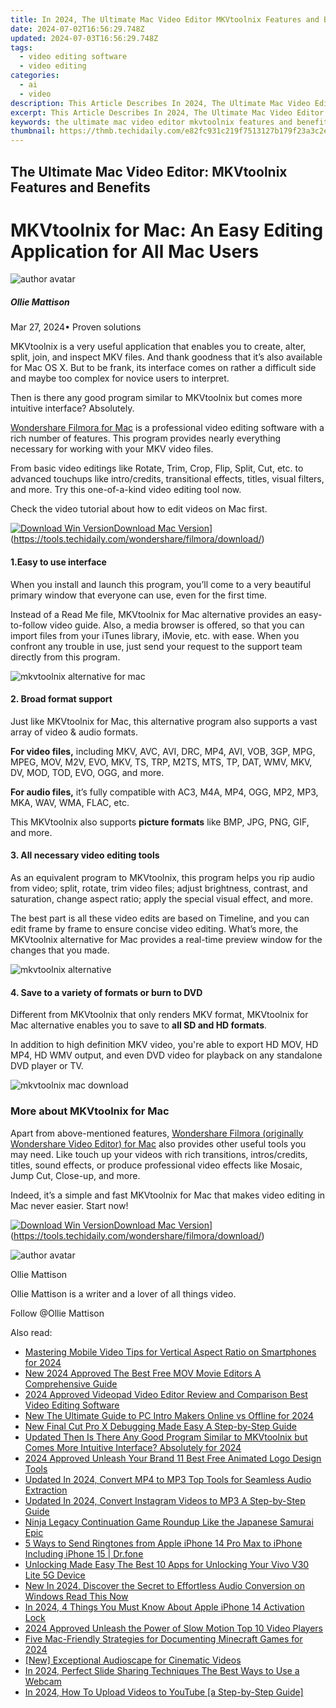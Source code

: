 ```yaml
---
title: In 2024, The Ultimate Mac Video Editor MKVtoolnix Features and Benefits
date: 2024-07-02T16:56:29.748Z
updated: 2024-07-03T16:56:29.748Z
tags: 
  - video editing software
  - video editing
categories: 
  - ai
  - video
description: This Article Describes In 2024, The Ultimate Mac Video Editor MKVtoolnix Features and Benefits
excerpt: This Article Describes In 2024, The Ultimate Mac Video Editor MKVtoolnix Features and Benefits
keywords: the ultimate mac video editor mkvtoolnix features and benefits,the ultimate mac video editor mkvtoolnix features and benefits 2023,easy video editor for mac mkvtoolnix review and tutorial 2023,the ultimate guide to minitool movie maker features pros and cons,mac video editing made easy with mkvtoolnix 2023 update,the ultimate guide to splice video editor features pricing and more,the ultimate mac video editor mkvtoolnix features
thumbnail: https://thmb.techidaily.com/e82fc931c219f7513127b179f23a3c2e354e06d4a6b22046a96709ecae17c234.jpg
---
```


## The Ultimate Mac Video Editor: MKVtoolnix Features and Benefits

# MKVtoolnix for Mac: An Easy Editing Application for All Mac Users

![author avatar](https://images.wondershare.com/filmora/article-images/ollie-mattison.jpg)

##### Ollie Mattison

 Mar 27, 2024• Proven solutions

MKVtoolnix is a very useful application that enables you to create, alter, split, join, and inspect MKV files. And thank goodness that it’s also available for Mac OS X. But to be frank, its interface comes on rather a difficult side and maybe too complex for novice users to interpret.

Then is there any good program similar to MKVtoolnix but comes more intuitive interface? Absolutely.

[Wondershare Filmora for Mac](https://tools.techidaily.com/wondershare/filmora/download/) is a professional video editing software with a rich number of features. This program provides nearly everything necessary for working with your MKV video files.

From basic video editings like Rotate, Trim, Crop, Flip, Split, Cut, etc. to advanced touchups like intro/credits, transitional effects, titles, visual filters, and more. Try this one-of-a-kind video editing tool now.

Check the video tutorial about how to edit videos on Mac first.

[![Download Win Version](https://images.wondershare.com/filmora/guide/download-btn-win.jpg)](https://tools.techidaily.com/wondershare/filmora/download/)[Download Mac Version](https://images.wondershare.com/filmora/guide/download-btn-mac.jpg)](https://tools.techidaily.com/wondershare/filmora/download/)

#### 1.Easy to use interface

When you install and launch this program, you’ll come to a very beautiful primary window that everyone can use, even for the first time.

Instead of a Read Me file, MKVtoolnix for Mac alternative provides an easy-to-follow video guide. Also, a media browser is offered, so that you can import files from your iTunes library, iMovie, etc. with ease. When you confront any trouble in use, just send your request to the support team directly from this program.

![mkvtoolnix alternative for mac](https://images.wondershare.com/guide/images/mac-vivideo/mac-vivideo-add-files.jpg)

#### 2\. Broad format support

Just like MKVtoolnix for Mac, this alternative program also supports a vast array of video & audio formats.

**For video files,** including MKV, AVC, AVI, DRC, MP4, AVI, VOB, 3GP, MPG, MPEG, MOV, M2V, EVO, MKV, TS, TRP, M2TS, MTS, TP, DAT, WMV, MKV, DV, MOD, TOD, EVO, OGG, and more.

**For audio files,** it’s fully compatible with AC3, M4A, MP4, OGG, MP2, MP3, MKA, WAV, WMA, FLAC, etc.

This MKVtoolnix also supports **picture formats** like BMP, JPG, PNG, GIF, and more.

#### 3\. All necessary video editing tools

As an equivalent program to MKVtoolnix, this program helps you rip audio from video; split, rotate, trim video files; adjust brightness, contrast, and saturation, change aspect ratio; apply the special visual effect, and more.

The best part is all these video edits are based on Timeline, and you can edit frame by frame to ensure concise video editing. What’s more, the MKVtoolnix alternative for Mac provides a real-time preview window for the changes that you made.

![mkvtoolnix alternative](https://images.wondershare.com/guide/images/mac-vivideo/mac-vivideo-enhance-videos.jpg)

#### 4\. Save to a variety of formats or burn to DVD

Different from MKVtoolnix that only renders MKV format, MKVtoolnix for Mac alternative enables you to save to **all SD and HD formats**.

In addition to high definition MKV video, you're able to export HD MOV, HD MP4, HD WMV output, and even DVD video for playback on any standalone DVD player or TV.

![mkvtoolnix mac download](https://images.wondershare.com/guide/images/mac-vivideo/mac-vivideo-output.jpg)

###

### More about MKVtoolnix for Mac

Apart from above-mentioned features, [Wondershare Filmora (originally Wondershare Video Editor) for Mac](https://tools.techidaily.com/wondershare/filmora/download/) also provides other useful tools you may need. Like touch up your videos with rich transitions, intros/credits, titles, sound effects, or produce professional video effects like Mosaic, Jump Cut, Close-up, and more.

Indeed, it’s a simple and fast MKVtoolnix for Mac that makes video editing in Mac never easier. Start now!

[![Download Win Version](https://images.wondershare.com/filmora/guide/download-btn-win.jpg)](https://tools.techidaily.com/wondershare/filmora/download/)[Download Mac Version](https://images.wondershare.com/filmora/guide/download-btn-mac.jpg)](https://tools.techidaily.com/wondershare/filmora/download/)

![author avatar](https://images.wondershare.com/filmora/article-images/ollie-mattison.jpg)

Ollie Mattison

Ollie Mattison is a writer and a lover of all things video.

Follow @Ollie Mattison

<span class="atpl-alsoreadstyle">Also read:</span>
<div><ul>
<li><a href="https://smart-video-creator.techidaily.com/mastering-mobile-video-tips-for-vertical-aspect-ratio-on-smartphones-for-2024/"><u>Mastering Mobile Video Tips for Vertical Aspect Ratio on Smartphones for 2024</u></a></li>
<li><a href="https://smart-video-creator.techidaily.com/new-2024-approved-the-best-free-mov-movie-editors-a-comprehensive-guide/"><u>New 2024 Approved The Best Free MOV Movie Editors A Comprehensive Guide</u></a></li>
<li><a href="https://smart-video-creator.techidaily.com/2024-approved-videopad-video-editor-review-and-comparison-best-video-editing-software/"><u>2024 Approved Videopad Video Editor Review and Comparison Best Video Editing Software</u></a></li>
<li><a href="https://smart-video-creator.techidaily.com/new-the-ultimate-guide-to-pc-intro-makers-online-vs-offline-for-2024/"><u>New The Ultimate Guide to PC Intro Makers Online vs Offline for 2024</u></a></li>
<li><a href="https://smart-video-creator.techidaily.com/new-final-cut-pro-x-debugging-made-easy-a-step-by-step-guide/"><u>New Final Cut Pro X Debugging Made Easy A Step-by-Step Guide</u></a></li>
<li><a href="https://smart-video-creator.techidaily.com/updated-then-is-there-any-good-program-similar-to-mkvtoolnix-but-comes-more-intuitive-interface-absolutely-for-2024/"><u>Updated Then Is There Any Good Program Similar to MKVtoolnix but Comes More Intuitive Interface? Absolutely for 2024</u></a></li>
<li><a href="https://smart-video-creator.techidaily.com/2024-approved-unleash-your-brand-11-best-free-animated-logo-design-tools/"><u>2024 Approved Unleash Your Brand 11 Best Free Animated Logo Design Tools</u></a></li>
<li><a href="https://smart-video-creator.techidaily.com/updated-in-2024-convert-mp4-to-mp3-top-tools-for-seamless-audio-extraction/"><u>Updated In 2024, Convert MP4 to MP3 Top Tools for Seamless Audio Extraction</u></a></li>
<li><a href="https://smart-video-creator.techidaily.com/updated-in-2024-convert-instagram-videos-to-mp3-a-step-by-step-guide/"><u>Updated In 2024, Convert Instagram Videos to MP3 A Step-by-Step Guide</u></a></li>
<li><a href="https://visual-screen-recording.techidaily.com/ninja-legacy-continuation-game-roundup-like-the-japanese-samurai-epic/"><u>Ninja Legacy Continuation  Game Roundup Like the Japanese Samurai Epic</u></a></li>
<li><a href="https://iphone-transfer.techidaily.com/5-ways-to-send-ringtones-from-apple-iphone-14-pro-max-to-iphone-including-iphone-15-drfone-by-drfone-transfer-from-ios/"><u>5 Ways to Send Ringtones from Apple iPhone 14 Pro Max to iPhone Including iPhone 15 | Dr.fone</u></a></li>
<li><a href="https://unlock-android.techidaily.com/unlocking-made-easy-the-best-10-apps-for-unlocking-your-vivo-v30-lite-5g-device-by-drfone-android/"><u>Unlocking Made Easy The Best 10 Apps for Unlocking Your Vivo V30 Lite 5G Device</u></a></li>
<li><a href="https://ai-video-apps.techidaily.com/new-in-2024-discover-the-secret-to-effortless-audio-conversion-on-windows-read-this-now/"><u>New In 2024, Discover the Secret to Effortless Audio Conversion on Windows Read This Now</u></a></li>
<li><a href="https://activate-lock.techidaily.com/in-2024-4-things-you-must-know-about-apple-iphone-14-activation-lock-by-drfone-ios/"><u>In 2024, 4 Things You Must Know About Apple iPhone 14 Activation Lock</u></a></li>
<li><a href="https://video-creation-software.techidaily.com/2024-approved-unleash-the-power-of-slow-motion-top-10-video-players/"><u>2024 Approved Unleash the Power of Slow Motion Top 10 Video Players</u></a></li>
<li><a href="https://screen-activity-recording.techidaily.com/five-mac-friendly-strategies-for-documenting-minecraft-games-for-2024/"><u>Five Mac-Friendly Strategies for Documenting Minecraft Games for 2024</u></a></li>
<li><a href="https://vp-tips.techidaily.com/new-exceptional-audioscape-for-cinematic-videos/"><u>[New] Exceptional Audioscape for Cinematic Videos</u></a></li>
<li><a href="https://video-screen-grab.techidaily.com/in-2024-perfect-slide-sharing-techniques-the-best-ways-to-use-a-webcam/"><u>In 2024, Perfect Slide Sharing Techniques  The Best Ways to Use a Webcam</u></a></li>
<li><a href="https://youtube-blog.techidaily.com/24-how-to-upload-videos-to-youtube-a-step-by-step-guide/"><u>In 2024, How To Upload Videos to YouTube [a Step-by-Step Guide]</u></a></li>
</ul></div>

<ins class="adsbygoogle"
      style="display:block"
      data-ad-client="ca-pub-7571918770474297"
      data-ad-slot="8358498916"
      data-ad-format="auto"
      data-full-width-responsive="true"></ins>